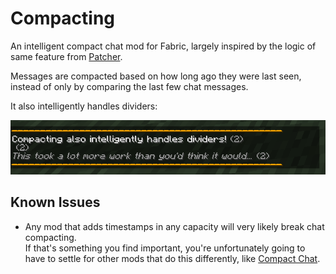 # Compacting

An intelligent compact chat mod for Fabric, largely inspired by the logic of same feature from [Patcher].

Messages are compacted based on how long ago they were last seen, instead of only by comparing the
last few chat messages.

It also intelligently handles dividers:

![](.github/dividers.png)

## Known Issues

- Any mod that adds timestamps in any capacity will very likely break chat compacting.  
  If that's something you find important, you're unfortunately going to have to settle for other mods that do this
  differently, like [Compact Chat].

[Patcher]: https://sk1er.club/mods/patcher
[Compact Chat]: https://modrinth.com/mod/compact-chat
